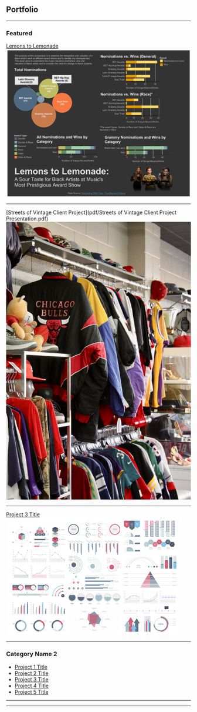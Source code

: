 ## Portfolio

---

### Featured 

[Lemons to Lemonade](/sample_page)
<img src="images/Beyonce Dashboard 3.png?raw=true"/>

---
[Streets of Vintage Client Project](pdf/Streets of Vintage Client Project Presentation.pdf)
<img src="images/FRmZ-v5UUAALKsN.png?raw=true"/>

---
[Project 3 Title](http://example.com/)
<img src="images/dummy_thumbnail.jpg?raw=true"/>

---

### Category Name 2

- [Project 1 Title](http://example.com/)
- [Project 2 Title](http://example.com/)
- [Project 3 Title](http://example.com/)
- [Project 4 Title](http://example.com/)
- [Project 5 Title](http://example.com/)

---




---

